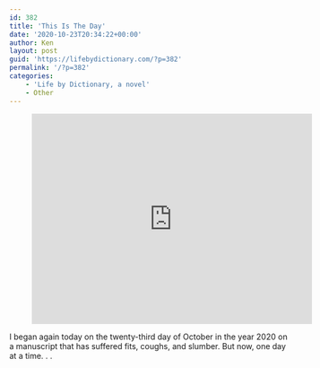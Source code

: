 ```yaml
---
id: 382
title: 'This Is The Day'
date: '2020-10-23T20:34:22+00:00'
author: Ken
layout: post
guid: 'https://lifebydictionary.com/?p=382'
permalink: '/?p=382'
categories:
    - 'Life by Dictionary, a novel'
    - Other
---
```


<figure class="wp-block-embed is-type-video is-provider-youtube wp-block-embed-youtube wp-embed-aspect-4-3 wp-has-aspect-ratio"><div class="wp-block-embed__wrapper"><iframe allow="accelerometer; autoplay; clipboard-write; encrypted-media; gyroscope; picture-in-picture" allowfullscreen="" frameborder="0" height="375" loading="lazy" src="https://www.youtube.com/embed/HXaEAoRUkfE?feature=oembed" title="The The - This Is the Day (Official Video)" width="500"></iframe></div></figure>I began again today on the twenty-third day of October in the year 2020 on a manuscript that has suffered fits, coughs, and slumber. But now, one day at a time. . .
